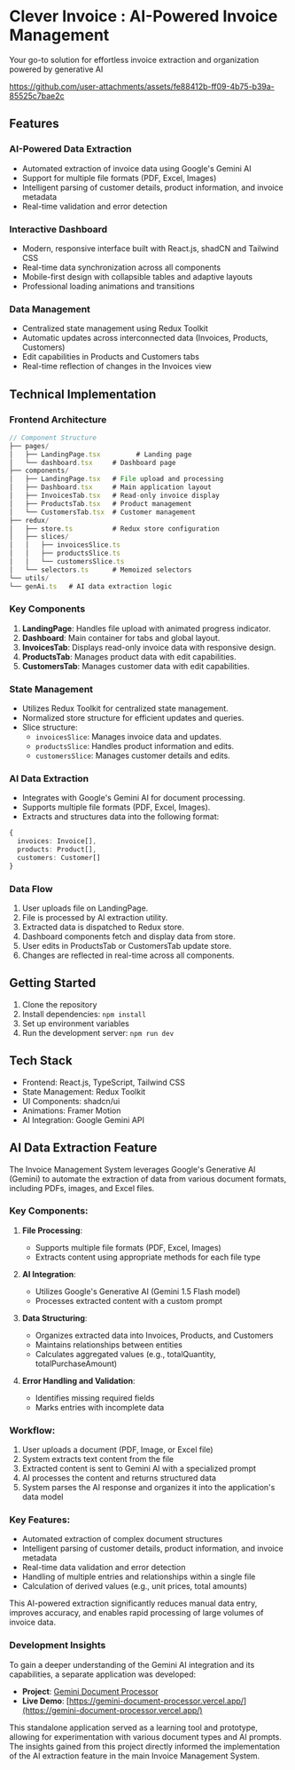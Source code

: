 # Clever Invoice : AI-Powered Invoice Management

Your go-to solution for effortless invoice extraction and organization powered by generative AI




https://github.com/user-attachments/assets/fe88412b-ff09-4b75-b39a-85525c7bae2c

## Features

### AI-Powered Data Extraction
- Automated extraction of invoice data using Google's Gemini AI
- Support for multiple file formats (PDF, Excel, Images)
- Intelligent parsing of customer details, product information, and invoice metadata
- Real-time validation and error detection

### Interactive Dashboard
- Modern, responsive interface built with React.js, shadCN and Tailwind CSS
- Real-time data synchronization across all components
- Mobile-first design with collapsible tables and adaptive layouts
- Professional loading animations and transitions

### Data Management
- Centralized state management using Redux Toolkit
- Automatic updates across interconnected data (Invoices, Products, Customers)
- Edit capabilities in Products and Customers tabs
- Real-time reflection of changes in the Invoices view

## Technical Implementation

### Frontend Architecture
```typescript
// Component Structure
├── pages/
│   ├── LandingPage.tsx         # Landing page
│   └── dashboard.tsx     # Dashboard page
├── components/
│   ├── LandingPage.tsx   # File upload and processing
│   ├── Dashboard.tsx     # Main application layout
│   ├── InvoicesTab.tsx   # Read-only invoice display
│   ├── ProductsTab.tsx   # Product management
│   └── CustomersTab.tsx  # Customer management
├── redux/
│   ├── store.ts          # Redux store configuration
│   ├── slices/
│   │   ├── invoicesSlice.ts
│   │   ├── productsSlice.ts
│   │   └── customersSlice.ts
│   └── selectors.ts      # Memoized selectors
└── utils/
└── genAi.ts   # AI data extraction logic

```


### Key Components

1. **LandingPage**: Handles file upload with animated progress indicator.
2. **Dashboard**: Main container for tabs and global layout.
3. **InvoicesTab**: Displays read-only invoice data with responsive design.
4. **ProductsTab**: Manages product data with edit capabilities.
5. **CustomersTab**: Manages customer data with edit capabilities.

### State Management

- Utilizes Redux Toolkit for centralized state management.
- Normalized store structure for efficient updates and queries.
- Slice structure:
  - `invoicesSlice`: Manages invoice data and updates.
  - `productsSlice`: Handles product information and edits.
  - `customersSlice`: Manages customer details and edits.

### AI Data Extraction

- Integrates with Google's Gemini AI for document processing.
- Supports multiple file formats (PDF, Excel, Images).
- Extracts and structures data into the following format:

```typescript
{
  invoices: Invoice[],
  products: Product[],
  customers: Customer[]
}
```
### Data Flow

1. User uploads file on LandingPage.
2. File is processed by AI extraction utility.
3. Extracted data is dispatched to Redux store.
4. Dashboard components fetch and display data from store.
5. User edits in ProductsTab or CustomersTab update store.
6. Changes are reflected in real-time across all components.


## Getting Started

1. Clone the repository
2. Install dependencies: `npm install`
3. Set up environment variables
4. Run the development server: `npm run dev`


## Tech Stack

- Frontend: React.js, TypeScript, Tailwind CSS
- State Management: Redux Toolkit
- UI Components: shadcn/ui
- Animations: Framer Motion
- AI Integration: Google Gemini API


## AI Data Extraction Feature

The Invoice Management System leverages Google's Generative AI (Gemini) to automate the extraction of data from various document formats, including PDFs, images, and Excel files.

### Key Components:

1. **File Processing**: 
   - Supports multiple file formats (PDF, Excel, Images)
   - Extracts content using appropriate methods for each file type

2. **AI Integration**:
   - Utilizes Google's Generative AI (Gemini 1.5 Flash model)
   - Processes extracted content with a custom prompt

3. **Data Structuring**:
   - Organizes extracted data into Invoices, Products, and Customers
   - Maintains relationships between entities
   - Calculates aggregated values (e.g., totalQuantity, totalPurchaseAmount)

4. **Error Handling and Validation**:
   - Identifies missing required fields
   - Marks entries with incomplete data

### Workflow:

1. User uploads a document (PDF, Image, or Excel file)
2. System extracts text content from the file
3. Extracted content is sent to Gemini AI with a specialized prompt
4. AI processes the content and returns structured data
5. System parses the AI response and organizes it into the application's data model

### Key Features:

- Automated extraction of complex document structures
- Intelligent parsing of customer details, product information, and invoice metadata
- Real-time data validation and error detection
- Handling of multiple entries and relationships within a single file
- Calculation of derived values (e.g., unit prices, total amounts)

This AI-powered extraction significantly reduces manual data entry, improves accuracy, and enables rapid processing of large volumes of invoice data.

### Development Insights

To gain a deeper understanding of the Gemini AI integration and its capabilities, a separate application was developed:

- **Project**: [Gemini Document Processor](https://github.com/shivankkunwar/Gemini-Document-processor)
- **Live Demo**: [https://gemini-document-processor.vercel.app/](https://gemini-document-processor.vercel.app/)

This standalone application served as a learning tool and prototype, allowing for experimentation with various document types and AI prompts. The insights gained from this project directly informed the implementation of the AI extraction feature in the main Invoice Management System.

